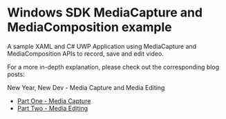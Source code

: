 # Windows SDK MediaCapture and MediaComposition example

A sample XAML and C# UWP Application using MediaCapture and MediaComposition APIs to record, save and edit video.

For a more in-depth explanation, please check out the corresponding blog posts: 

New Year, New Dev - Media Capture and Media Editing

- [Part One - Media Capture](https://medium.com/@windowsdev/new-year-new-dev-video-capture-and-media-editing-part-1-8834e37894d7#.f2abpwt64)
- [Part Two - Media Editing](https://medium.com/@windowsdev/video-capture-and-media-editing-part-2-1fd2228243d8#.cmjdbom0t)
